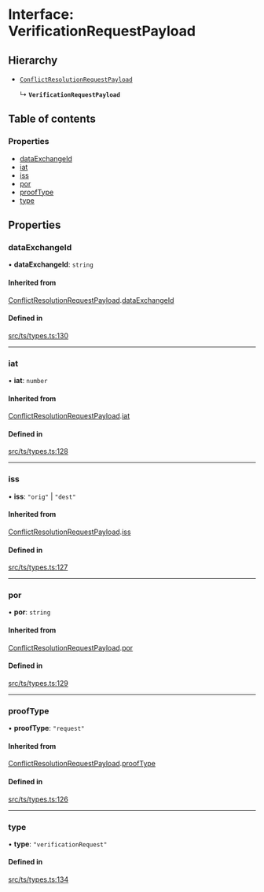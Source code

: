 # Interface: VerificationRequestPayload

## Hierarchy

- [`ConflictResolutionRequestPayload`](ConflictResolutionRequestPayload.md)

  ↳ **`VerificationRequestPayload`**

## Table of contents

### Properties

- [dataExchangeId](VerificationRequestPayload.md#dataexchangeid)
- [iat](VerificationRequestPayload.md#iat)
- [iss](VerificationRequestPayload.md#iss)
- [por](VerificationRequestPayload.md#por)
- [proofType](VerificationRequestPayload.md#prooftype)
- [type](VerificationRequestPayload.md#type)

## Properties

### dataExchangeId

• **dataExchangeId**: `string`

#### Inherited from

[ConflictResolutionRequestPayload](ConflictResolutionRequestPayload.md).[dataExchangeId](ConflictResolutionRequestPayload.md#dataexchangeid)

#### Defined in

[src/ts/types.ts:130](https://gitlab.com/i3-market/code/wp3/t3.2/conflict-resolution/non-repudiation-library/-/blob/24ef617/src/ts/types.ts#L130)

___

### iat

• **iat**: `number`

#### Inherited from

[ConflictResolutionRequestPayload](ConflictResolutionRequestPayload.md).[iat](ConflictResolutionRequestPayload.md#iat)

#### Defined in

[src/ts/types.ts:128](https://gitlab.com/i3-market/code/wp3/t3.2/conflict-resolution/non-repudiation-library/-/blob/24ef617/src/ts/types.ts#L128)

___

### iss

• **iss**: ``"orig"`` \| ``"dest"``

#### Inherited from

[ConflictResolutionRequestPayload](ConflictResolutionRequestPayload.md).[iss](ConflictResolutionRequestPayload.md#iss)

#### Defined in

[src/ts/types.ts:127](https://gitlab.com/i3-market/code/wp3/t3.2/conflict-resolution/non-repudiation-library/-/blob/24ef617/src/ts/types.ts#L127)

___

### por

• **por**: `string`

#### Inherited from

[ConflictResolutionRequestPayload](ConflictResolutionRequestPayload.md).[por](ConflictResolutionRequestPayload.md#por)

#### Defined in

[src/ts/types.ts:129](https://gitlab.com/i3-market/code/wp3/t3.2/conflict-resolution/non-repudiation-library/-/blob/24ef617/src/ts/types.ts#L129)

___

### proofType

• **proofType**: ``"request"``

#### Inherited from

[ConflictResolutionRequestPayload](ConflictResolutionRequestPayload.md).[proofType](ConflictResolutionRequestPayload.md#prooftype)

#### Defined in

[src/ts/types.ts:126](https://gitlab.com/i3-market/code/wp3/t3.2/conflict-resolution/non-repudiation-library/-/blob/24ef617/src/ts/types.ts#L126)

___

### type

• **type**: ``"verificationRequest"``

#### Defined in

[src/ts/types.ts:134](https://gitlab.com/i3-market/code/wp3/t3.2/conflict-resolution/non-repudiation-library/-/blob/24ef617/src/ts/types.ts#L134)
